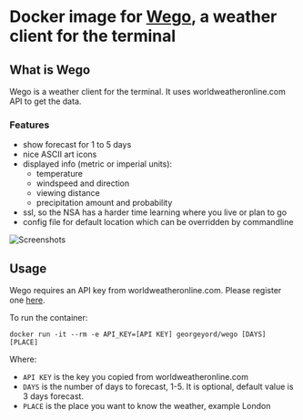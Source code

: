 # Docker image for [Wego](https://github.com/schachmat/wego),  a weather client for the terminal

## What is Wego

Wego is a weather client for the terminal. It uses worldweatheronline.com API to get the data.

### Features

* show forecast for 1 to 5 days
* nice ASCII art icons
* displayed info (metric or imperial units):
  * temperature
  * windspeed and direction
  * viewing distance
  * precipitation amount and probability
* ssl, so the NSA has a harder time learning where you live or plan to go
* config file for default location which can be overridden by commandline

![Screenshots](http://schachmat.github.io/wego/wego.gif)

## Usage
 
Wego requires an API key from worldweatheronline.com. Please register one [here](https://developer.worldweatheronline.com/auth/register).

To run the container:

```
docker run -it --rm -e API_KEY=[API KEY] georgeyord/wego [DAYS] [PLACE]
```

Where:

* `API KEY` is the key you copied from worldweatheronline.com
* `DAYS` is the number of days to forecast, 1-5. It is optional, default value is 3 days forecast.
* `PLACE` is the place you want to know the weather, example London
